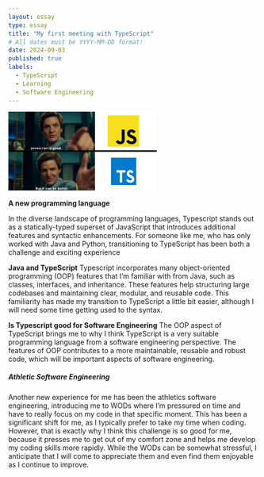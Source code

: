 ```yaml
---
layout: essay
type: essay
title: "My first meeting with TypeScript"
# All dates must be YYYY-MM-DD format!
date: 2024-09-03
published: true
labels:
  - TypeScript
  - Learning
  - Software Engineering
---
```


<img width="300px" class="rounded float-start pe-4" src="../img/TS-bilde.png">

**A new programming language**

In the diverse landscape of programming languages, Typescript stands out as a statically-typed superset of JavaScript that introduces additional features and syntactic enhancements. For someone like me, who has only worked with Java and Python, transitioning to TypeScript has been both a challenge and exciting experience 

**Java and TypeScript**
Typescript incorporates many object-oriented programming (OOP) features that I’m familiar with from Java, such as classes, interfaces, and inheritance. These features help structuring large codebases and maintaining clear, modular, and reusable code. This familiarity has made my transition to TypeScript a little bit easier, although I will need some time getting used to the syntax. 

**Is Typescript good for Software Engineering**
The OOP aspect of TypeScript brings me to why I think TypeScript is a very suitable programming language from a software engineering perspective. The features of OOP contributes to a more maintainable, reusable and robust code, which will be important aspects of software engineering. 

##### Athletic Software Engineering
Another new experience for me has been the athletics software engineering, introducing me to WODs where I’m pressured on time and have to really focus on my code in that specific moment. This has been a significant shift for me, as I typically prefer to take my time when coding. However, that is exactly why I think this challenge is so good for me, because it presses me to get out of my comfort zone and helps me develop my coding skills more rapidly. While the WODs can be somewhat stressful, I anticipate that I will come to appreciate them and even find them enjoyable as I continue to improve. 

